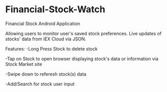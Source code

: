 # Financial-Stock-Watch

Financial Stock Android Application

Allowing users to monitor user's saved stock preferences. Live updates of stocks' data from IEX Cloud via JSON.

Features:
-Long Press Stock to delete stock 

-Tap on Stock to open browser displaying stock's data or information via Stock Market site

-Swipe down to referesh stock(s) data  

-Add/Search for stock user input 
